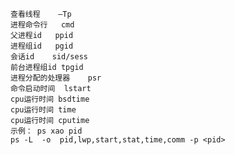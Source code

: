     查看线程	–Tp
    进程命令行	cmd
    父进程id	ppid
    进程组id	pgid
    会话id	sid/sess
    前台进程组id	tpgid
    进程分配的处理器	psr
    命令启动时间	lstart
    cpu运行时间	bsdtime
    cpu运行时间	time
    cpu运行时间	cputime
    示例：	ps xao pid
    ps -L  -o  pid,lwp,start,stat,time,comm -p <pid>
